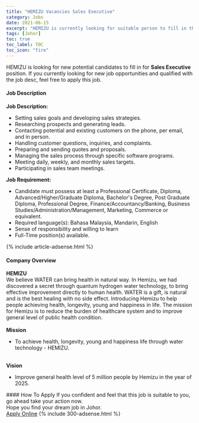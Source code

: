 ```yaml
---
title: "HEMIZU Vacancies Sales Executive" 
category: Jobs 
date: 2021-06-15 
excerpt: "HEMIZU is currently looking for suitable person to fill in the Sales Executive which based in Johor" 
tags: [Johor] 
toc: true 
toc_label: TOC 
toc_icon: "fire" 
--- 
```


<p>HEMIZU is looking for new potential candidates to fill in for <b>Sales Executive</b> position. If you currently looking for new job opportunities and qualified with the job desc, feel free to apply this job.
</p><div><div><h4>Job Description</h4></div><div><div><span><div><div><strong>Job Description:</strong></div><ul><li>Setting sales goals and developing sales strategies.</li><li>Researching prospects and generating leads.</li><li>Contacting potential and existing customers on the phone, per email, and in person.</li><li>Handling customer questions, inquiries, and complaints.</li><li>Preparing and sending quotes and proposals.</li><li>Managing the sales process through specific software programs.</li><li>Meeting daily, weekly, and monthly sales targets.</li><li>Participating in sales team meetings.</li></ul><div><strong>Job Requirement:</strong></div><ul><li>Candidate must possess at least a Professional Certificate, Diploma, Advanced/Higher/Graduate Diploma, Bachelor's Degree, Post Graduate Diploma, Professional Degree, Finance/Accountancy/Banking, Business Studies/Administration/Management, Marketing, Commerce or equivalent.</li><li>Required language(s): Bahasa Malaysia, Mandarin, English</li><li>Sense of responsibility and willing to learn</li><li>Full-Time position(s) available.</li></ul></div></span></div></div></div> 
{% include article-adsense.html %} 
<div><div><h4>Company Overview</h4></div><div><div><span><div><div>
<strong>HEMIZU</strong></div>
<div>
	We believe WATER can bring health in natural way. In Hemizu, we had discovered a secret through quantum hydrogen water technology, to bring effective improvement directly to human health. WATER is a gift, is natural and is the best healing with no side effect. Introducing Hemizu to help people achieving health, longevity, young and happiness in life. The mission for Hemizu is to reduce the burden of healthcare system and to improve general level of public health condition.</div>
<div>
<br>
<strong>Mission</strong></div>
<ul>
<li>
		To achieve health, longevity, young and happiness life through water technology - HEMIZU.</li>
</ul>
<div>
<br>
<strong>Vision</strong></div>
<ul>
<li>
		Improve general health level of 5 million people by Hemizu in the year of 2025.</li>
</ul></div></span></div></div></div> 
#### How To Apply 
If you confident and feel that this job is suitable to you, go ahead take your action now. <br/> 
Hope you find your dream job in Johor. <br/> 
<a href="https://www.jobstreet.com.my/en/job/sales-executive-4587221?jobId=jobstreet-my-job-4587221&" class="btn btn--info" target="_blank" rel="nofollow noopenner">Apply Online</a> 
{% include 300-adsense.html %} 